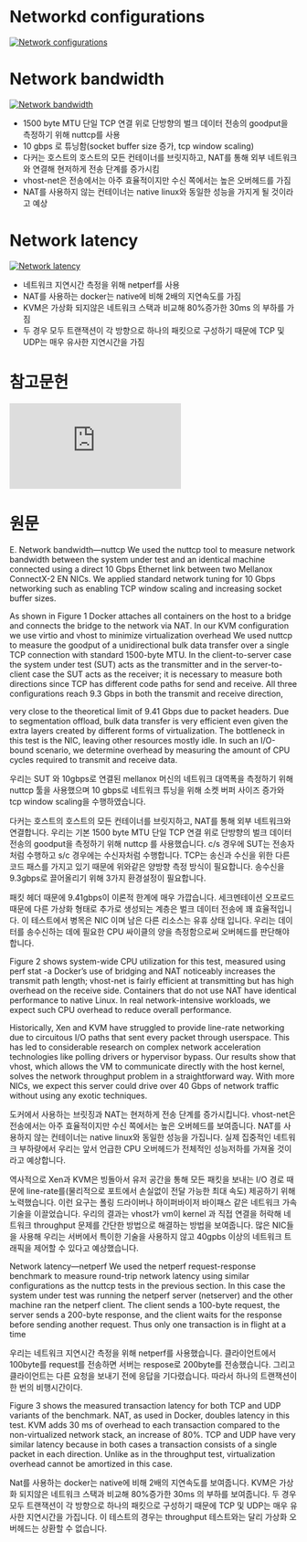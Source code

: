 
Networkd configurations 
=======================

[![Network configurations](https://github.com/leeplay/study/blob/master/etc/nicstack.PNG?raw=true)]()

Network bandwidth
==================

[![Network bandwidth](https://github.com/leeplay/study/blob/master/etc/bandwidth.PNG?raw=true)]()

- 1500 byte MTU 단일 TCP 연결 위로 단방향의 벌크 데이터 전송의 goodput을 측정하기 위해 nuttcp를 사용
- 10 gbps 로 튜닝함(socket buffer size 증가, tcp window scaling)
- 다커는 호스트의 호스트의 모든 컨테이너를 브릿지하고, NAT를 통해 외부 네트워크와 연결해 현저하게 전송 단계를 증가시킴
- vhost-net은 전송에서는 아주 효율적이지만 수신 쪽에서는 높은 오버헤드를 가짐
- NAT를 사용하지 않는 컨테이너는 native linux와 동일한 성능을 가지게 될 것이라고 예상 

Network latency
================

[![Network latency](https://github.com/leeplay/study/blob/master/etc/latency.PNG?raw=true)]()

- 네트워크 지연시간 측정을 위해 netperf를 사용  
- NAT를 사용하는 docker는 native에 비해 2배의 지연속도를 가짐
- KVM은 가상화 되지않은 네트워크 스택과 비교해 80%증가한 30ms 의 부하를 가짐
- 두 경우 모두 트랜잭션이 각 방향으로 하나의 패킷으로 구성하기 때문에 TCP 및 UDP는 매우 유사한 지연시간을 가짐

참고문헌 
=======

[![IBM Research Report - An Updated Preformance Comparison of Virtual Machines and Linux Containers](http://domino.research.ibm.com/library/cyberdig.nsf/papers/0929052195DD819C85257D2300681E7B/$File/rc25482.pdf)]()

원문 
=====

E. Network bandwidth—nuttcp
We used the nuttcp tool to measure network bandwidth between the system under test and an identical machine connected using a direct 10 Gbps Ethernet link between two Mellanox ConnectX-2 EN NICs. We applied standard network tuning for 10 Gbps networking such as enabling TCP window scaling and increasing socket buffer sizes. 

As shown in Figure 1
Docker attaches all containers on the host to a bridge and connects the bridge to the network via NAT. In our KVM configuration we use virtio and vhost to minimize virtualization overhead We used nuttcp to measure the goodput of a unidirectional bulk data transfer over a single TCP connection with standard 1500-byte MTU. In the client-to-server case the system under test (SUT) acts as the transmitter and in the server-to-client case the SUT acts as the receiver; it is necessary to measure both directions since TCP has different code paths for send and receive. All three configurations reach 9.3 Gbps in both the transmit and receive direction, 

very close to the theoretical limit of 9.41 Gbps due to packet headers. Due to segmentation offload, bulk data transfer is very efficient even given the extra layers created by different forms of virtualization. The bottleneck in this test is the NIC, leaving other resources mostly idle. In such an I/O-bound scenario, we determine overhead by measuring the amount of CPU cycles required to transmit and receive data. 

우리는 SUT 와 10gbps로 연결된 mellanox 머신의 네트워크 대역폭을 측정하기 위해 nuttcp 툴을 사용했으며 10 gbps로 네트워크 튜닝을 위해 소켓 버퍼 사이즈 증가와 tcp window scaling을 수행하였습니다. 

다커는 호스트의 호스트의 모든 컨테이너를 브릿지하고, NAT를 통해 외부 네트워크와 연결합니다. 우리는 기본 1500 byte MTU 단일 TCP 연결 위로 단방향의 벌크 데이터 전송의 goodput을 측정하기 위해 nuttcp 를 사용했습니다. c/s 경우에 SUT는 전송자처럼 수행하고 s/c 경우에는 수신자처럼 수행합니다. TCP는 송신과 수신을 위한 다른 코드 패스를 가지고 있기 때문에 위와같은 양방향 측정 방식이 필요합니다. 송수신을 9.3gbps로 끌어올리기 위해 3가지 환경설정이 필요합니다. 

패킷 헤더 때문에 9.41gbps이 이론적 한계에 매우 가깝습니다. 세크멘테이션 오프로드 때문에 다른 가상화 형태로 추가로 생성되는 계층은 벌크 데이터 전송에 꽤 효율적입니다. 이 테스트에서 병목은 NIC 이며 남은 다른 리소스는 유휴 상태 입니다. 우리는 데이터를 송수신하는 데에 필요한 CPU 싸이클의 양을 측정함으로써 오버헤드를 판단해야 합니다. 

Figure 2 shows 
system-wide CPU utilization for this test, measured using perf stat -a Docker’s use of bridging and NAT noticeably increases the transmit path length; vhost-net is fairly efficient at transmitting but has high overhead on the receive side. Containers that do not use NAT have identical performance to native Linux. In real network-intensive workloads, we expect such CPU overhead to reduce overall performance.

Historically, Xen and KVM have struggled to provide line-rate networking due to circuitous I/O paths that sent every packet through userspace. This has led to considerable research on complex network acceleration technologies like polling drivers or hypervisor bypass. Our results show that vhost, which allows the VM to communicate directly with the host kernel, solves the network throughput problem in a straightforward way. With more NICs, we expect this server could drive over 40 Gbps of network traffic without using any exotic techniques.

도커에서 사용하는 브릿징과 NAT는 현저하게 전송 단계를 증가시킵니다. vhost-net은 전송에서는 아주 효율적이지만 수신 쪽에서는 높은 오버헤드를 보여줍니다. NAT를 사용하지 않는 컨테이너는 native linux와 동일한 성능을 가집니다.  실제 집중적인 네트워크 부하량에서 우리는 앞서 언급한 CPU 오버헤드가 전체적인 성능저하를 가져올 것이라고 예상합니다.

역사적으로 Xen과 KVM은 빙돌아서 유저 공간을 통해 모든 패킷을 보내는 I/O 경로 때문에 line-rate를(물리적으로 포트에서 손실없이 전달 가능한 최대 속도) 제공하기 위해 노력했습니다. 이런 요구는 폴링 드라이버나 하이퍼바이저 바이패스 같은 네트워크 가속 기술을 이끌었습니다. 우리의 결과는 vhost가 vm이 kernel 과 직접 연결을 허락해 네트워크 throughput 문제를 간단한 방법으로 해결하는 방법을 보여줍니다. 많은 NIC들을 사용해 우리는 서버에서 특이한 기술을 사용하지 않고 40gpbs 이상의 네트워크 트래픽을 제어할 수 있다고 예상했습니다. 

Network latency—netperf
We used the netperf request-response benchmark to measure round-trip network latency using similar configurations as
the nuttcp tests in the previous section. In this case the system under test was running the netperf server (netserver) and the other machine ran the netperf client.  The client sends a 100-byte request, the server sends a 200-byte response, and the client waits for the response before sending another request. Thus only one transaction is in flight at a time

우리는 네트워크 지연시간 측정을 위해 netperf를 사용했습니다. 클라이언트에서 100byte를 request를 전송하면 서버는 respose로 200byte를 전송했습니다. 그리고 클라이언트는 다른 요청을 보내기 전에 응답을 기다렸습니다. 따라서 하나의 트랜잭션이 한 번의 비행시간이다. 

Figure 3 shows the measured transaction latency for both TCP and UDP variants of the benchmark. NAT, as used in Docker, doubles latency in this test. KVM adds 30 ms of overhead to each transaction compared to the non-virtualized network stack, an increase of 80%. TCP and UDP have very similar latency because in both cases a transaction consists of a single packet in each direction. Unlike as in the throughput test, virtualization overhead cannot be amortized in this case.

Nat를 사용하는 docker는 native에 비해 2배의 지연속도를 보여줍니다. KVM은 가상화 되지않은 네트워크 스택과 비교해 80%증가한 30ms 의 부하를 보여줍니다. 두 경우 모두 트랜잭션이 각 방향으로 하나의 패킷으로 구성하기 때문에 TCP 및 UDP는 매우 유사한 지연시간을 가집니다. 이 테스트의 경우는 throughput 테스트와는 달리 가상화 오버헤드는 상환할 수 없습니다.  
